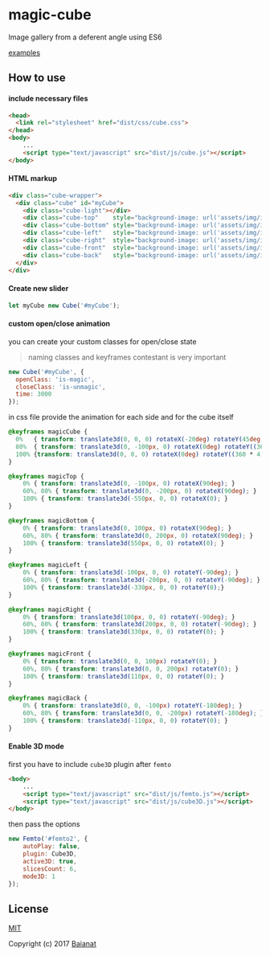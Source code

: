 # magic-cube
Image gallery from a deferent angle using ES6

[examples](https://baianat.github.io/magic-cube/)


## How to use
#### include necessary files
``` html
<head>
  <link rel="stylesheet" href="dist/css/cube.css">
</head>
<body>
    ...
    <script type="text/javascript" src="dist/js/cube.js"></script>
</body>
```

#### HTML markup
``` html
<div class="cube-wrapper">
  <div class="cube" id="myCube">
    <div class="cube-light"></div>
    <div class="cube-top"    style="background-image: url('assets/img/image-01.jpg')"></div>
    <div class="cube-bottom" style="background-image: url('assets/img/image-02.jpg')"></div>
    <div class="cube-left"   style="background-image: url('assets/img/image-03.jpg')"></div>
    <div class="cube-right"  style="background-image: url('assets/img/image-04.jpg')"></div>
    <div class="cube-front"  style="background-image: url('assets/img/image-05.jpg')"></div>
    <div class="cube-back"   style="background-image: url('assets/img/image-06.jpg')"></div>
  </div>
</div>
```

#### Create new slider
``` javascript
let myCube new Cube('#myCube');
```

#### custom open/close animation
you can create your custom classes for open/close state
> naming classes and keyframes contestant is very important
``` javascript
new Cube('#myCube', {
  openClass: 'is-magic',
  closeClass: 'is-unmagic',
  time: 3000
});
```

in css file provide the animation for each side and for the cube itself
``` css
@keyframes magicCube {
  0%   { transform: translate3d(0, 0, 0) rotateX(-20deg) rotateY(45deg); }
  80%  { transform: translate3d(0, -100px, 0) rotateX(0deg) rotateY((360 * 4)deg); }
  100% {transform: translate3d(0, 0, 0) rotateX(0deg) rotateY((360 * 4)deg); }
}

@keyframes magicTop {
    0% { transform: translate3d(0, -100px, 0) rotateX(90deg); }
    60%, 80% { transform: translate3d(0, -200px, 0) rotateX(90deg); }
    100% { transform: translate3d(-550px, 0, 0) rotateX(0); }
}

@keyframes magicBottom {
    0% { transform: translate3d(0, 100px, 0) rotateX(90deg); }
    60%, 80% { transform: translate3d(0, 200px, 0) rotateX(90deg); }
    100% { transform: translate3d(550px, 0, 0) rotateX(0); }
}

@keyframes magicLeft {
    0% { transform: translate3d(-100px, 0, 0) rotateY(-90deg); }
    60%, 80% { transform: translate3d(-200px, 0, 0) rotateY(-90deg); }
    100% { transform: translate3d(-330px, 0, 0) rotateY(0);}
}

@keyframes magicRight {
    0% { transform: translate3d(100px, 0, 0) rotateY(-90deg); }
    60%, 80% { transform: translate3d(200px, 0, 0) rotateY(-90deg); }
    100% { transform: translate3d(330px, 0, 0) rotateY(0); }
}

@keyframes magicFront {
    0% { transform: translate3d(0, 0, 100px) rotateY(0); }
    60%, 80% { transform: translate3d(0, 0, 200px) rotateY(0); }
    100% { transform: translate3d(110px, 0, 0) rotateY(0); }
}

@keyframes magicBack {
    0% { transform: translate3d(0, 0, -100px) rotateY(-180deg); }
    60%, 80% { transform: translate3d(0, 0, -200px) rotateY(-180deg); }
    100% { transform: translate3d(-110px, 0, 0) rotateY(0); }
}
```

#### Enable 3D mode
first you have to include ```cube3D``` plugin after ```femto```
``` html
<body>
    ...
    <script type="text/javascript" src="dist/js/femto.js"></script>
    <script type="text/javascript" src="dist/js/cube3D.js"></script>
</body>
```

then pass the options
``` javascript
new Femto('#femto2', {
    autoPlay: false,
    plugin: Cube3D,
    active3D: true,
    slicesCount: 6,
    mode3D: 1
});
```
## License

[MIT](http://opensource.org/licenses/MIT)

Copyright (c) 2017 [Baianat](http://baianat.com)
